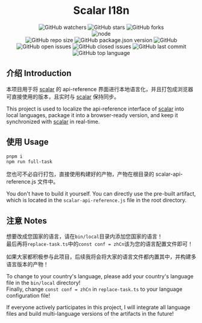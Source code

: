 <h1 align="center">Scalar I18n</h1>

<div align="center">

![GitHub watchers](https://img.shields.io/github/watchers/dingshaohua-com/scalar-i18n?style=social) ![GitHub stars](https://img.shields.io/github/stars/dingshaohua-com/scalar-i18n?style=social) ![GitHub forks](https://img.shields.io/github/forks/dingshaohua-com/scalar-i18n?style=social)
<br />
![node](https://img.shields.io/node/v/koa?style=flat-square)
<br />
![GitHub repo size](https://img.shields.io/github/repo-size/dingshaohua-com/scalar-i18n?style=flat-square) 
![GitHub package.json version](https://img.shields.io/github/package-json/v/dingshaohua-com/scalar-i18n?style=flat-square) 
![GitHub](https://img.shields.io/github/license/dingshaohua-com/scalar-i18n?style=flat-square) 
![GitHub open issues](https://img.shields.io/github/issues/dingshaohua-com/scalar-i18n?style=flat-square) 
![GitHub closed issues](https://img.shields.io/github/issues-closed/dingshaohua-com/scalar-i18n) 
![GitHub last commit](https://img.shields.io/github/last-commit/dingshaohua-com/scalar-i18n?style=flat-square) 
![GitHub top language](https://img.shields.io/github/languages/top/dingshaohua-com/scalar-i18n?style=flat-square)

</div>


## 介绍 Introduction
本项目用于将 [scalar](https://github.com/scalar/scalar) 的 api-reference 界面进行本地语言化，并且打包成浏览器可直接使用的版本，且实时与 [scalar](https://github.com/scalar/scalar) 保持同步。

This project is used to localize the api-reference interface of [scalar](https://github.com/scalar/scalar) into local languages, package it into a browser-ready version, and keep it synchronized with [scalar](https://github.com/scalar/scalar) in real-time.

## 使用 Usage
```bash
pnpm i
npm run full-task
```
您也可不必自行打包，直接使用构建好的产物，产物在根目录的 scalar-api-reference.js 文件中。

You don't have to build it yourself. You can directly use the pre-built artifact, which is located in the `scalar-api-reference.js` file in the root directory.

## 注意 Notes
想要改成您国家的语言，请在`bin/local`目录内添加您国家的语言！   
最后再将`replace-task.ts`中的`const conf = zhCn`该为您的语言配置文件即可！

如果大家都积极参与此项目，后续我将会将大家的语言文件都内置其中，并构建多语言版本的产物！

To change to your country's language, please add your country's language file in the `bin/local` directory!   
Finally, change `const conf = zhCn` in `replace-task.ts` to your language configuration file!

If everyone actively participates in this project, I will integrate all language files and build multi-language versions of the artifacts in the future!
